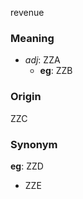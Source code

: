 revenue
### Meaning
+ _adj_: ZZA
    + __eg__: ZZB

### Origin

ZZC

### Synonym

__eg__: ZZD

+ ZZE


